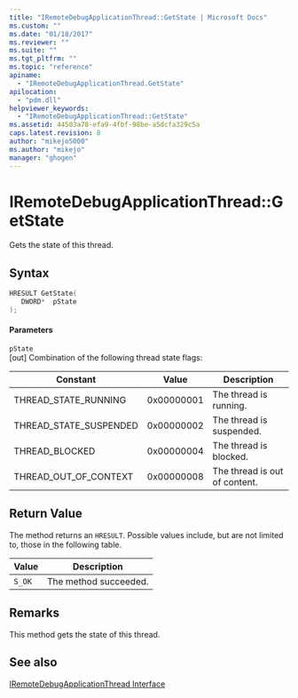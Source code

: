 ```yaml
---
title: "IRemoteDebugApplicationThread::GetState | Microsoft Docs"
ms.custom: ""
ms.date: "01/18/2017"
ms.reviewer: ""
ms.suite: ""
ms.tgt_pltfrm: ""
ms.topic: "reference"
apiname: 
  - "IRemoteDebugApplicationThread.GetState"
apilocation: 
  - "pdm.dll"
helpviewer_keywords: 
  - "IRemoteDebugApplicationThread::GetState"
ms.assetid: 44503a78-efa9-4fbf-98be-a5dcfa329c5a
caps.latest.revision: 8
author: "mikejo5000"
ms.author: "mikejo"
manager: "ghogen"
---
```

# IRemoteDebugApplicationThread::GetState
Gets the state of this thread.  
  
## Syntax  
  
```cpp
HRESULT GetState(  
   DWORD*  pState  
);  
```  
  
#### Parameters  
 `pState`  
 [out] Combination of the following thread state flags:  
  
|Constant|Value|Description|  
|--------------|-----------|-----------------|  
|THREAD_STATE_RUNNING|0x00000001|The thread is running.|  
|THREAD_STATE_SUSPENDED|0x00000002|The thread is suspended.|  
|THREAD_BLOCKED|0x00000004|The thread is blocked.|  
|THREAD_OUT_OF_CONTEXT|0x00000008|The thread is out of content.|  
  
## Return Value  
 The method returns an `HRESULT`. Possible values include, but are not limited to, those in the following table.  
  
|Value|Description|  
|-----------|-----------------|  
|`S_OK`|The method succeeded.|  
  
## Remarks  
 This method gets the state of this thread.  
  
## See also  
 [IRemoteDebugApplicationThread Interface](../../winscript/reference/iremotedebugapplicationthread-interface.md)
